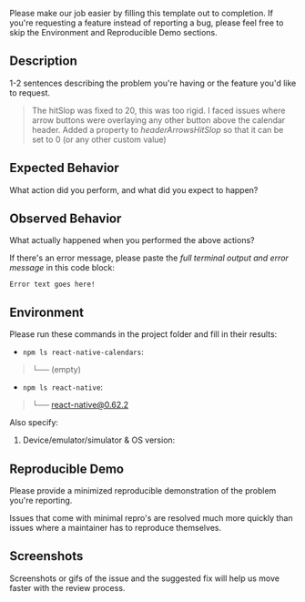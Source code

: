 Please make our job easier by filling this template out to completion. If you're requesting a feature instead of reporting a bug, please feel free to skip the Environment and Reproducible Demo sections.

## Description

1-2 sentences describing the problem you're having or the feature you'd like to request.

>The hitSlop was fixed to 20, this was too rigid. I faced issues where arrow buttons were overlaying any other button above the calendar header. Added a property to *headerArrowsHitSlop* so that it can be set to 0 (or any other custom value)

## Expected Behavior

What action did you perform, and what did you expect to happen?

## Observed Behavior

What actually happened when you performed the above actions?

If there's an error message, please paste the *full terminal output and error message* in this code block:

```
Error text goes here!
```

## Environment

Please run these commands in the project folder and fill in their results:

* `npm ls react-native-calendars`:
>└── (empty)
* `npm ls react-native`:
>└── react-native@0.62.2 

Also specify:

1. Device/emulator/simulator & OS version:

## Reproducible Demo

Please provide a minimized reproducible demonstration of the problem you're reporting.

Issues that come with minimal repro's are resolved much more quickly than issues where a maintainer has to reproduce themselves.

## Screenshots

Screenshots or gifs of the issue and the suggested fix will help us move faster with the review process.
